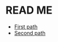 # READ ME #
    
* [First path](https://docs.google.com/open?id=0B2uD9Ovt0FTyXzJkaGxVZFY3Y1E "Screnshot of first path")
* [Second path](https://docs.google.com/open?id=0B2uD9Ovt0FTyTVkzQjhlWVd4dms "Screenshot of second path")
